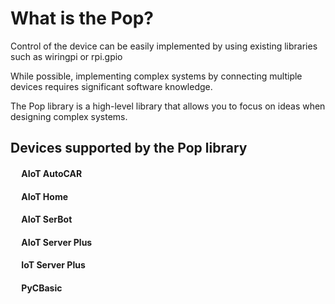 # What is the Pop?

Control of the device can be easily implemented by using existing libraries such as wiringpi or rpi.gpio

While possible, implementing complex systems by connecting multiple devices requires significant software knowledge.

The Pop library is a high-level library that allows you to focus on ideas when designing complex systems.

<h2> Devices supported by the Pop library </h2>

<h4>&emsp;<span class="title_accent">  AIoT AutoCAR</span></h4>

<h4>&emsp;<span class="title_accent">  AIoT Home</span></h4>

<h4>&emsp;<span class="title_accent">  AIoT SerBot</span></h4>

<h4>&emsp;<span class="title_accent">  AIoT Server Plus</span></h4>

<h4>&emsp;<span class="title_accent">  IoT Server Plus</span></h4>

<h4>&emsp;<span class="title_accent">  PyCBasic</span></h4>
